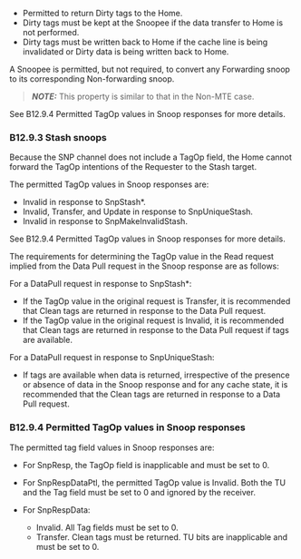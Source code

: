 - Permitted to return Dirty tags to the Home.
- Dirty tags must be kept at the Snoopee if the data transfer to Home is not performed.
- Dirty tags must be written back to Home if the cache line is being invalidated or Dirty data is being written back to Home.

A Snoopee is permitted, but not required, to convert any Forwarding snoop to its corresponding Non-forwarding snoop.

> **_NOTE:_** This property is similar to that in the Non-MTE case.

See B12.9.4 Permitted TagOp values in Snoop responses for more details.

### B12.9.3 Stash snoops

Because the SNP channel does not include a TagOp field, the Home cannot forward the TagOp intentions of the Requester to the Stash target.

The permitted TagOp values in Snoop responses are:

- Invalid in response to SnpStash*.
- Invalid, Transfer, and Update in response to SnpUniqueStash.
- Invalid in response to SnpMakeInvalidStash.

See B12.9.4 Permitted TagOp values in Snoop responses for more details.

The requirements for determining the TagOp value in the Read request implied from the Data Pull request in the Snoop response are as follows:

For a DataPull request in response to SnpStash*:

- If the TagOp value in the original request is Transfer, it is recommended that Clean tags are returned in response to the Data Pull request.
- If the TagOp value in the original request is Invalid, it is recommended that Clean tags are returned in response to the Data Pull request if tags are available.

For a DataPull request in response to SnpUniqueStash:

- If tags are available when data is returned, irrespective of the presence or absence of data in the Snoop response and for any cache state, it is recommended that the Clean tags are returned in response to a Data Pull request.

### B12.9.4 Permitted TagOp values in Snoop responses

The permitted tag field values in Snoop responses are:

- For SnpResp, the TagOp field is inapplicable and must be set to 0.
- For SnpRespDataPtl, the permitted TagOp value is Invalid. Both the TU and the Tag field must be set to 0 and ignored by the receiver.
- For SnpRespData:

    - Invalid. All Tag fields must be set to 0.
    - Transfer. Clean tags must be returned. TU bits are inapplicable and must be set to 0.